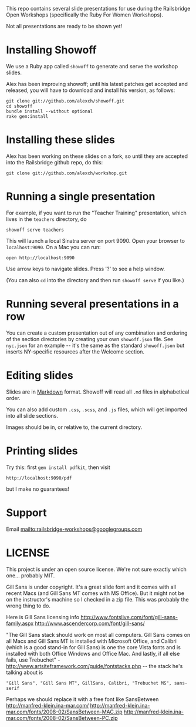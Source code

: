 
This repo contains several slide presentations for use during the Railsbridge Open Workshops (specifically the Ruby For Women Workshops).

Not all presentations are ready to be shown yet!

# Installing Showoff

We use a Ruby app called `showoff` to generate and serve the workshop slides.

Alex has been improving showoff; until his latest patches get accepted and released, you will have to download and install his version, as follows:

    git clone git://github.com/alexch/showoff.git
    cd showoff
    bundle install --without optional
    rake gem:install

# Installing these slides

Alex has been working on these slides on a fork, so until they are accepted into the Railsbridge github repo, do this:

    git clone git://github.com/alexch/workshop.git

# Running a single presentation

For example, if you want to run the "Teacher Training" presentation, which lives in the `teachers` directory, do
    
    showoff serve teachers

This will launch a local Sinatra server on port 9090. Open your browser to `localhost:9090`. On a Mac you can run:

    open http://localhost:9090

Use arrow keys to navigate slides. Press '?' to see a help window.

(You can also `cd` into the directory and then run `showoff serve` if you like.)

# Running several presentations in a row

You can create a custom presentation out of any combination and ordering of the section directories by creating your own `showoff.json` file. See `nyc.json` for an example -- it's the same as the standard `showoff.json` but inserts NY-specific resources after the Welcome section.

# Editing slides

Slides are in [Markdown](http://daringfireball.net/projects/markdown/syntax) format. Showoff will read all `.md` files in alphabetical order.

You can also add custom `.css`, `.scss`, and `.js` files, which will get imported into all slide sections.

Images should be in, or relative to, the current directory.

# Printing slides

Try this: first `gem install pdfkit`, then visit

    http://localhost:9090/pdf

but I make no guarantees!

# Support

Email <mailto:railsbridge-workshops@googlegroups.com>

# LICENSE

This project is under an open source license. We're not sure exactly which one... probably MIT.

Gill Sans is under copyright. It's a great slide font and it comes with all recent Macs (and Gill Sans MT comes with MS Office).
But it might not be on the instructor's machine so I checked in a zip file. This was probably the wrong thing to do.

Here is Gill Sans licensing info
  <http://www.fontslive.com/font/gill-sans-family.aspx>
  <http://www.ascendercorp.com/font/gill-sans/>

"The Gill Sans stack should work on most all computers. Gill Sans comes on all
Macs and Gill Sans MT is installed with Microsoft Office, and Calibri (which
is a good stand-in for Gill Sans) is one the core Vista fonts and is installed
with both Office Windows and Office Mac. And lastly, if all else fails, use
Trebuchet" - <http://www.artsiteframework.com/guide/fontstacks.php> -- the stack
he's talking about is

    "Gill Sans", "Gill Sans MT", GillSans, Calibri, "Trebuchet MS", sans-serif

Perhaps we should replace it with a free font like SansBetween
  http://manfred-klein.ina-mar.com/
  http://manfred-klein.ina-mar.com/fonts/2008-02/SansBetween-MAC.zip
  http://manfred-klein.ina-mar.com/fonts/2008-02/SansBetween-PC.zip
